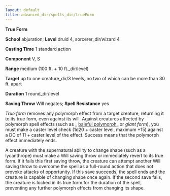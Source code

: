 ```yaml
---
layout: default
title: advanced_dir/spells_dir/trueForm
---
```

 **True Form**

**School** abjuration; **Level** druid 4, sorcerer_dir/wizard 4

**Casting Time** 1 standard action

**Component** V, S

**Range** medium (100 ft. + 10 ft._dir/level)

**Target** up to one creature_dir/3 levels, no two of which can be more than 30 ft. apart

**Duration** 1 round_dir/level

**Saving Throw** Will negates; **Spell Resistance** yes

_True form_ removes any polymorph effect from a target creature, returning it to its true form, even against its will. Against creatures affected by polymorph spell effects (such as _ [baleful polymorph](../../spells_dir/balefulPolymorph#_baleful-polymorph)_ or _giant form_), you must make a caster level check (1d20 + caster level, maximum +15) against a DC of 11 + caster level of the effect. Success means that the polymorph effect immediately ends.

A creature with the supernatural ability to change shape (such as a lycanthrope) must make a Will saving throw or immediately revert to its true form. If it fails this first saving throw, the creature can attempt another Will saving throw to overcome the spell as a full-round action that does not provoke attacks of opportunity. If this save succeeds, the spell ends and the creature is capable of changing shape once again. If the second save fails, the creature is locked in its true form for the duration of the spell, preventing any further polymorph effects from changing its shape.

